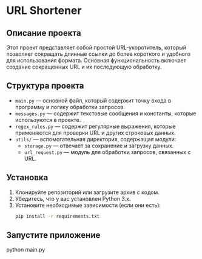 # URL Shortener

## Описание проекта

Этот проект представляет собой простой URL-укоротитель, который позволяет сокращать длинные ссылки до более короткого и удобного для использования формата. Основная функциональность включает создание сокращенных URL и их последующую обработку.

## Структура проекта

- `main.py` — основной файл, который содержит точку входа в программу и логику обработки запросов.
- `messages.py` — содержит текстовые сообщения и константы, которые используются в проекте.
- `regex_rules.py` — содержит регулярные выражения, которые применяются для проверки URL и других строковых данных.
- `utils/` — вспомогательная директория, содержащая модули:
  - `storage.py` — отвечает за сохранение и загрузку данных.
  - `url_request.py` — модуль для обработки запросов, связанных с URL.

## Установка

1. Клонируйте репозиторий или загрузите архив с кодом.
2. Убедитесь, что у вас установлен Python 3.x.
3. Установите необходимые зависимости (если они есть):
   ```bash
   pip install -r requirements.txt

## Запустите приложение

  python main.py
